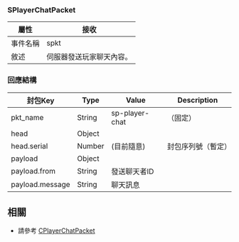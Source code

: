 ### SPlayerChatPacket
| 屬性 | 接收 |
| --- | --- |
| 事件名稱 | spkt |
| 敘述 | 伺服器發送玩家聊天內容。 |

### 回應結構
| 封包Key | Type | Value | Description |
|	--- | --- | --- | --- |
| pkt_name | String | sp-player-chat | （固定） |
| head | Object |
| head.serial | Number | (目前隨意) | 封包序列號（暫定）|
| payload | Object |
| payload.from | String | 發送聊天者ID |
| payload.message | String | 聊天訊息 |

## 相關
- 請參考 [CPlayerChatPacket](./CPlayerChatPacket.md)
